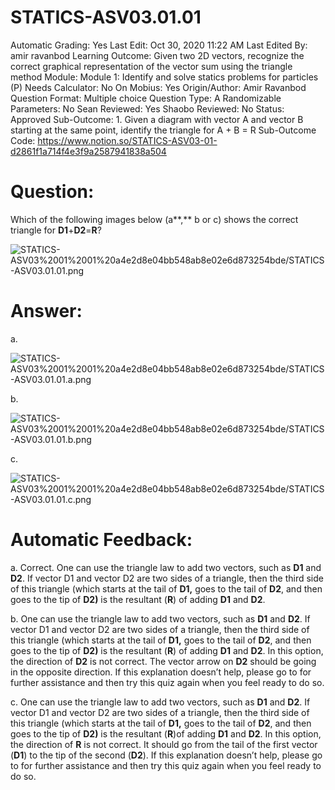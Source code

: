 # STATICS-ASV03.01.01

Automatic Grading: Yes
Last Edit: Oct 30, 2020 11:22 AM
Last Edited By: amir ravanbod
Learning Outcome: Given two 2D vectors, recognize the correct graphical representation of the vector sum using the triangle method
Module: Module 1: Identify and solve statics problems for particles (P)
Needs Calculator: No
On Mobius: Yes
Origin/Author: Amir Ravanbod
Question Format: Multiple choice
Question Type: A
Randomizable Parameters: No
Sean Reviewed: Yes
Shaobo Reviewed: No
Status: Approved
Sub-Outcome: 1. Given a diagram with vector A and vector B starting at the same  point, identify the triangle for A + B = R
Sub-Outcome Code: https://www.notion.so/STATICS-ASV03-01-d2861f1a714f4e3f9a2587941838a504

# Question:

Which of the following images below (a**,** b or c) shows the correct triangle for **D1**+**D2**=**R**?

![STATICS-ASV03%2001%2001%20a4e2d8e04bb548ab8e02e6d873254bde/STATICS-ASV03.01.01.png](STATICS-ASV03%2001%2001%20a4e2d8e04bb548ab8e02e6d873254bde/STATICS-ASV03.01.01.png)

# Answer:

a. 

![STATICS-ASV03%2001%2001%20a4e2d8e04bb548ab8e02e6d873254bde/STATICS-ASV03.01.01.a.png](STATICS-ASV03%2001%2001%20a4e2d8e04bb548ab8e02e6d873254bde/STATICS-ASV03.01.01.a.png)

b. 

![STATICS-ASV03%2001%2001%20a4e2d8e04bb548ab8e02e6d873254bde/STATICS-ASV03.01.01.b.png](STATICS-ASV03%2001%2001%20a4e2d8e04bb548ab8e02e6d873254bde/STATICS-ASV03.01.01.b.png)

c. 

![STATICS-ASV03%2001%2001%20a4e2d8e04bb548ab8e02e6d873254bde/STATICS-ASV03.01.01.c.png](STATICS-ASV03%2001%2001%20a4e2d8e04bb548ab8e02e6d873254bde/STATICS-ASV03.01.01.c.png)

# Automatic Feedback:

a. Correct. One can use the triangle law to add two vectors, such as **D1** and **D2**.  If vector D1 and vector D2 are two sides of a triangle, then the third side of this triangle (which starts at the tail of **D1,** goes to the tail of **D2**, and then goes to the tip of **D2)** is the resultant (**R**) of adding **D1** and **D2**. 

b. One can use the triangle law to add two vectors, such as **D1** and **D2**.  If vector D1 and vector D2 are two sides of a triangle, then the third side of this triangle (which starts at the tail of **D1,** goes to the tail of **D2**, and then goes to the tip of **D2)** is the resultant (**R**) of adding **D1** and **D2**.  In this option, the direction of **D2** is not correct.  The vector arrow on **D2** should be going in the opposite direction.  If this explanation doesn’t help, please go to <a location where all the links are> for further assistance and then try this quiz again when you feel ready to do so. 

c. One can use the triangle law to add two vectors, such as **D1** and **D2**.  If vector D1 and vector D2 are two sides of a triangle, then the third side of this triangle (which starts at the tail of **D1,** goes to the tail of **D2**, and then goes to the tip of **D2)** is the resultant (**R**)of adding **D1** and **D2**.  In this option, the direction of **R** is not correct.  It should go from the tail of the first vector (**D1**) to the tip of the second (**D2**).  If this explanation doesn’t help, please go to <a location where all the links are> for further assistance and then try this quiz again when you feel ready to do so.